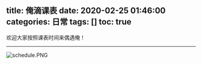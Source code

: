 title: 俺滴课表
date: 2020-02-25 01:46:00
categories: 日常
tags: []
toc: true
---
欢迎大家按照课表时间来偶遇俺！


----------
![schedule.PNG][1]


  [1]: /old_images/2020/02/4250702223.png
